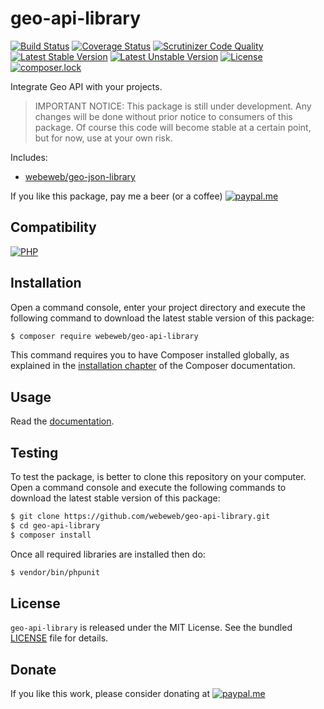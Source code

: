 geo-api-library
===============

[![Build Status](https://img.shields.io/travis/com/webeweb/geo-api-library/master.svg?style=flat-square)](https://travis-ci.com/webeweb/geo-api-library)
[![Coverage Status](https://img.shields.io/coveralls/webeweb/geo-api-library/master.svg?style=flat-square)](https://coveralls.io/github/webeweb/geo-api-library?branch=master)
[![Scrutinizer Code Quality](https://img.shields.io/scrutinizer/quality/g/webeweb/geo-api-library/master.svg?style=flat-square)](https://scrutinizer-ci.com/g/webeweb/geo-api-library/?branch=master)
[![Latest Stable Version](https://img.shields.io/packagist/v/webeweb/geo-api-library.svg?style=flat-square)](https://packagist.org/packages/webeweb/geo-api-library)
[![Latest Unstable Version](https://img.shields.io/packagist/vpre/webeweb/geo-api-library.svg?style=flat-square)](https://packagist.org/packages/webeweb/geo-api-library)
[![License](https://img.shields.io/packagist/l/webeweb/geo-api-library.svg?style=flat-square)](https://packagist.org/packages/webeweb/geo-api-library)
[![composer.lock](https://img.shields.io/badge/.lock-uncommited-important.svg?style=flat-square)](https://packagist.org/packages/webeweb/geo-api-library)

Integrate Geo API with your projects.

> IMPORTANT NOTICE: This package is still under development. Any changes will be
> done without prior notice to consumers of this package. Of course this code
> will become stable at a certain point, but for now, use at your own risk.

Includes:

- [webeweb/geo-json-library](https://github.com/webeweb/geo-json-library)

If you like this package, pay me a beer (or a coffee)
[![paypal.me](https://img.shields.io/badge/paypal.me-webeweb-0070ba.svg?style=flat-square&logo=paypal)](https://www.paypal.me/webeweb)

## Compatibility

[![PHP](https://img.shields.io/packagist/php-v/webeweb/geo-api-library.svg?style=flat-square)](http://php.net)

## Installation

Open a command console, enter your project directory and execute the following
command to download the latest stable version of this package:

```bash
$ composer require webeweb/geo-api-library
```

This command requires you to have Composer installed globally, as explained in
the [installation chapter](https://getcomposer.org/doc/00-intro.md) of the
Composer documentation.

## Usage

Read the [documentation](doc/index.md).

## Testing

To test the package, is better to clone this repository on your computer.
Open a command console and execute the following commands to download the latest
stable version of this package:

```bash
$ git clone https://github.com/webeweb/geo-api-library.git
$ cd geo-api-library
$ composer install
```

Once all required libraries are installed then do:

```bash
$ vendor/bin/phpunit
```

## License

`geo-api-library` is released under the MIT License. See the bundled [LICENSE](LICENSE)
file for details.

## Donate

If you like this work, please consider donating at
[![paypal.me](https://img.shields.io/badge/paypal.me-webeweb-0070ba.svg?style=flat-square&logo=paypal)](https://www.paypal.me/webeweb)
